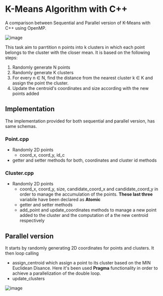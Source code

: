 
# **K-Means Algorithm with C++**
A comparison between Sequential and Parallel version of K-Means with C++ using OpenMP.

![image](https://user-images.githubusercontent.com/78537430/208104365-09541455-46ef-4812-b2a9-bc291d81ddcc.png)

This task aim to parrtition n points into k clusters in which each point belongs to the cluster with the closer mean. It is based on the following steps:

1. Randomly generate N points
2. Randomly generate K clusters
3. For every n $\in$ N, find the distance from the nearest cluster k $\in$ K and assign the point the cluster.
4. Update the centroid's coordinates and size according with the new points added


## **Implementation**

The implementation provided for both sequential and parallel version, has same schemas.

### Point.cpp

- Randomly 2D points
  - coord_x, coord_y, id_c
- getter and setter methods for both, coordinates and cluster id methods

### Cluster.cpp

- Randomly 2D points
  - coord_x, coord_y, size, candidate_coord_x and candidate_coord_y in order to manage the accumulation of the points. **These last three** variabile have been declared as **Atomic** 
  - getter and setter methods
  - add_point and update_coordinates methods to manage a new point added to the cluster and the computation of a the new centroid respectively
  
 ## Parallel version
 
 It starts by randomly generating 2D coordinates for points and clusters. It then loop calling 
 - assign_centroid which assign a point to its cluster based on the MIN Euclidean Disance. Here it's been used **Pragma** functionality in order to achieve a parallelization of the double loop.
 - update_clusters

![image](https://user-images.githubusercontent.com/78537430/208308281-68b625b4-bf75-443e-8bd0-6439cdb79b36.png)
